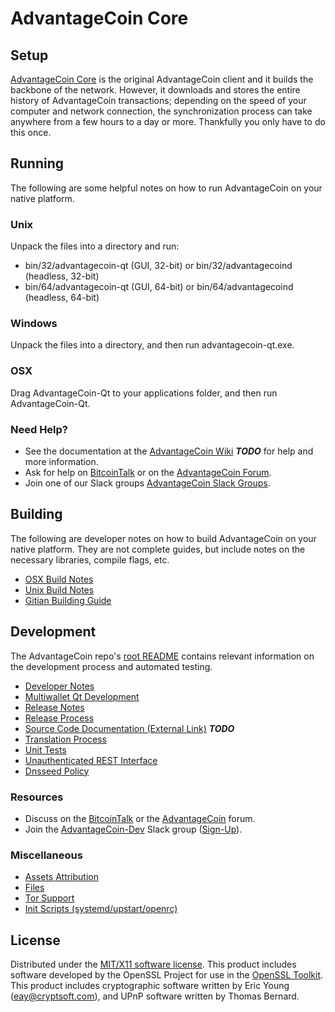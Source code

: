 AdvantageCoin Core
=====================

Setup
---------------------
[AdvantageCoin Core](http://advantagecoin.org/wallet) is the original AdvantageCoin client and it builds the backbone of the network. However, it downloads and stores the entire history of AdvantageCoin transactions; depending on the speed of your computer and network connection, the synchronization process can take anywhere from a few hours to a day or more. Thankfully you only have to do this once.

Running
---------------------
The following are some helpful notes on how to run AdvantageCoin on your native platform.

### Unix

Unpack the files into a directory and run:

- bin/32/advantagecoin-qt (GUI, 32-bit) or bin/32/advantagecoind (headless, 32-bit)
- bin/64/advantagecoin-qt (GUI, 64-bit) or bin/64/advantagecoind (headless, 64-bit)

### Windows

Unpack the files into a directory, and then run advantagecoin-qt.exe.

### OSX

Drag AdvantageCoin-Qt to your applications folder, and then run AdvantageCoin-Qt.

### Need Help?

* See the documentation at the [AdvantageCoin Wiki](https://en.bitcredit.it/wiki/Main_Page) ***TODO***
for help and more information.
* Ask for help on [BitcoinTalk](https://bitcredittalk.org/index.php?topic=1262920.0) or on the [AdvantageCoin Forum](http://forum.advantagecoin.org/).
* Join one of our Slack groups [AdvantageCoin Slack Groups](https://advantagecoin.org/slack-logins/).

Building
---------------------
The following are developer notes on how to build AdvantageCoin on your native platform. They are not complete guides, but include notes on the necessary libraries, compile flags, etc.

- [OSX Build Notes](build-osx.md)
- [Unix Build Notes](build-unix.md)
- [Gitian Building Guide](gitian-building.md)

Development
---------------------
The AdvantageCoin repo's [root README](https://github.com/AdvantageCoin-Project/AdvantageCoin/blob/master/README.md) contains relevant information on the development process and automated testing.

- [Developer Notes](developer-notes.md)
- [Multiwallet Qt Development](multiwallet-qt.md)
- [Release Notes](release-notes.md)
- [Release Process](release-process.md)
- [Source Code Documentation (External Link)](https://dev.visucore.com/bitcredit/doxygen/) ***TODO***
- [Translation Process](translation_process.md)
- [Unit Tests](unit-tests.md)
- [Unauthenticated REST Interface](REST-interface.md)
- [Dnsseed Policy](dnsseed-policy.md)

### Resources

* Discuss on the [BitcoinTalk](https://bitcredittalk.org/index.php?topic=1262920.0) or the [AdvantageCoin](http://forum.advantagecoin.org/) forum.
* Join the [AdvantageCoin-Dev](https://advantagecoin-dev.slack.com/) Slack group ([Sign-Up](https://advantagecoin-dev.herokuapp.com/)).

### Miscellaneous
- [Assets Attribution](assets-attribution.md)
- [Files](files.md)
- [Tor Support](tor.md)
- [Init Scripts (systemd/upstart/openrc)](init.md)

License
---------------------
Distributed under the [MIT/X11 software license](http://www.opensource.org/licenses/mit-license.php).
This product includes software developed by the OpenSSL Project for use in the [OpenSSL Toolkit](https://www.openssl.org/). This product includes
cryptographic software written by Eric Young ([eay@cryptsoft.com](mailto:eay@cryptsoft.com)), and UPnP software written by Thomas Bernard.
